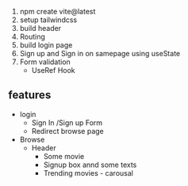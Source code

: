 1. npm create vite@latest
2. setup tailwindcss
3. build header
4. Routing
5. build login page
6. Sign up and Sign in on samepage using useState
7. Form validation
   - UseRef Hook

## features

- login
  - Sign In /Sign up Form
  - Redirect browse page
- Browse
  - Header
    - Some movie
    - Signup box annd some texts
    - Trending movies - carousal
